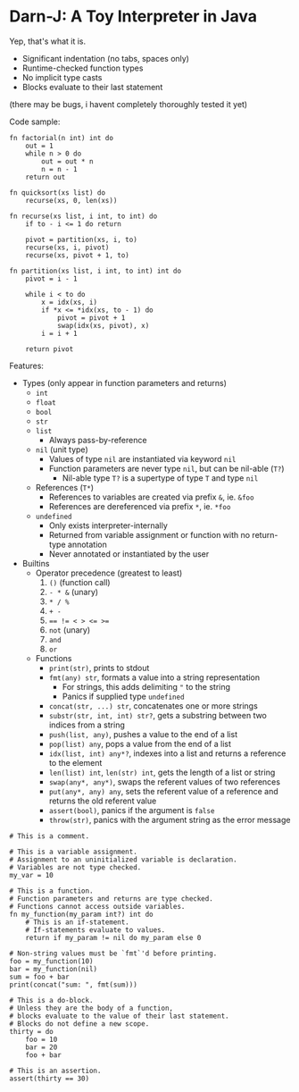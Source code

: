 # Darn-J: A Toy Interpreter in Java

Yep, that's what it is.

- Significant indentation (no tabs, spaces only)
- Runtime-checked function types
- No implicit type casts
- Blocks evaluate to their last statement

(there may be bugs, i havent completely thoroughly tested it yet)

Code sample:

```
fn factorial(n int) int do
    out = 1
    while n > 0 do
        out = out * n
        n = n - 1
    return out
```

```
fn quicksort(xs list) do
    recurse(xs, 0, len(xs))

fn recurse(xs list, i int, to int) do
    if to - i <= 1 do return

    pivot = partition(xs, i, to)
    recurse(xs, i, pivot)
    recurse(xs, pivot + 1, to)

fn partition(xs list, i int, to int) int do
    pivot = i - 1

    while i < to do
        x = idx(xs, i)
        if *x <= *idx(xs, to - 1) do
            pivot = pivot + 1
            swap(idx(xs, pivot), x)
        i = i + 1
    
    return pivot
```

Features:

- Types (only appear in function parameters and returns)
    - `int`
    - `float`
    - `bool`
    - `str`
    - `list`
        - Always pass-by-reference
    - `nil` (unit type)
        - Values of type `nil` are instantiated via keyword `nil`
        - Function parameters are never type `nil`, but can be nil-able (`T?`)
            - Nil-able type `T?` is a supertype of type `T` and type `nil`
    - References (`T*`)
        - References to variables are created via prefix `&`, ie. `&foo`
        - References are dereferenced via prefix `*`, ie. `*foo`
    - `undefined`
        - Only exists interpreter-internally
        - Returned from variable assignment or function with no return-type annotation 
        - Never annotated or instantiated by the user
- Builtins
    - Operator precedence (greatest to least)
        1. `()` (function call)
        2. `- * &` (unary)
        3. `* / %`
        4. `+ -`
        5. `== != < > <= >=`
        6. `not` (unary)
        7. `and`
        8. `or`
    - Functions
        - `print(str)`, prints to stdout
        - `fmt(any) str`, formats a value into a string representation
	        - For strings, this adds delimiting `"` to the string
	        - Panics if supplied type `undefined`
		- `concat(str, ...) str`, concatenates one or more strings
		- `substr(str, int, int) str?`, gets a substring between two indices from a string
		- `push(list, any)`, pushes a value to the end of a list
		- `pop(list) any`, pops a value from the end of a list
		- `idx(list, int) any*?`, indexes into a list and returns a reference to the element
		- `len(list) int`, `len(str) int`, gets the length of a list or string
		- `swap(any*, any*)`, swaps the referent values of two references
		- `put(any*, any) any`, sets the referent value of a reference and returns the old referent value
		- `assert(bool)`, panics if the argument is `false`
		- `throw(str)`, panics with the argument string as the error message

```
# This is a comment.

# This is a variable assignment.
# Assignment to an uninitialized variable is declaration.
# Variables are not type checked.
my_var = 10

# This is a function.
# Function parameters and returns are type checked.
# Functions cannot access outside variables.
fn my_function(my_param int?) int do
    # This is an if-statement.
    # If-statements evaluate to values.
    return if my_param != nil do my_param else 0

# Non-string values must be `fmt`'d before printing.
foo = my_function(10)
bar = my_function(nil)
sum = foo + bar
print(concat("sum: ", fmt(sum)))

# This is a do-block.
# Unless they are the body of a function,
# blocks evaluate to the value of their last statement.
# Blocks do not define a new scope.
thirty = do
    foo = 10
    bar = 20
    foo + bar

# This is an assertion.
assert(thirty == 30)
```